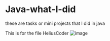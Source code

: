 # Java-what-I-did
these are tasks or mini projects that I did in java

This is for the file HeliusCoder
![image](https://github.com/Jose-Alfredo-Garcia/Java-what-I-did/assets/68479370/679cf4b2-0889-49ab-b7db-8baf25150dd3)
